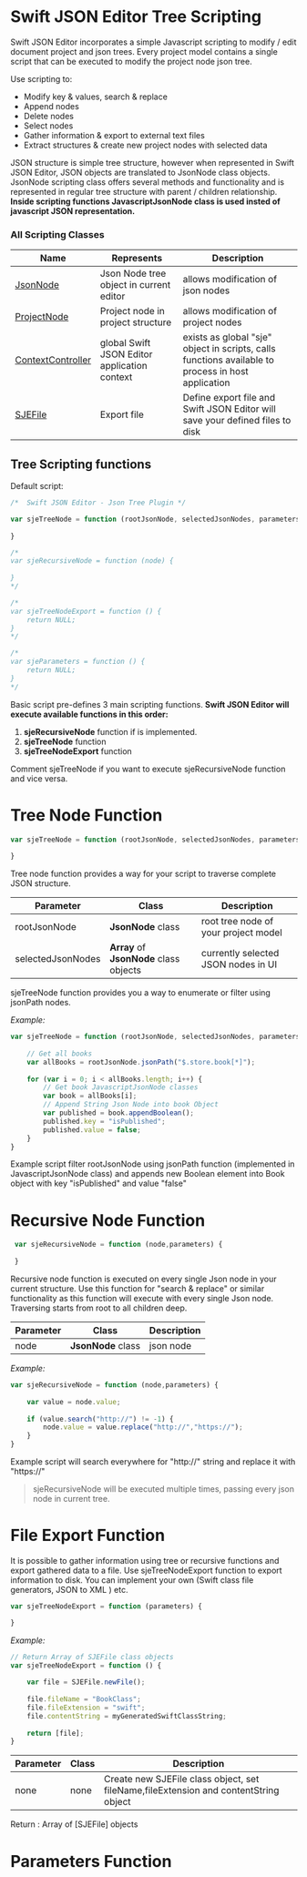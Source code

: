 
# Swift JSON Editor Tree Scripting

Swift JSON Editor incorporates a simple Javascript scripting to modify / edit document project and json trees. Every project model contains a single script that can be executed to modify the project node json tree.

Use scripting to:

- Modify key & values, search & replace
- Append nodes
- Delete nodes
- Select nodes
- Gather information & export to external text files
- Extract structures & create new project nodes with selected data

JSON structure is simple tree structure, however when represented in Swift JSON Editor, JSON objects are translated to JsonNode class objects. JsonNode scripting class offers several methods and functionality and is represented in regular tree structure with parent / children relationship. **Inside scripting functions JavascriptJsonNode class is used insted of javascript JSON representation.**

### All Scripting Classes

| Name | Represents | Description |
|----|----|----|
| [JsonNode](SwiftJSONEditor-JavascriptJsonNode.md) | Json Node tree object in current editor | allows modification of json nodes |
| [ProjectNode](SwiftJSONEditor-JavascriptProjectNode.md) | Project node in project structure | allows modification of project nodes |
| [ContextController](SwiftJSONEditor-JavascriptContextController.md) | global Swift JSON Editor application context | exists as global "sje" object in scripts, calls functions available to process in host application |
| [SJEFile](SwiftJSONEditor-SJEFile.md) | Export file | Define export file and Swift JSON Editor will save your defined files to disk |


## Tree Scripting functions

Default script:

```javascript
/*  Swift JSON Editor - Json Tree Plugin */

var sjeTreeNode = function (rootJsonNode, selectedJsonNodes, parameters) {
    
}

/*
var sjeRecursiveNode = function (node) {
 
}
*/

/*
var sjeTreeNodeExport = function () {
	return NULL;
}
*/

/*
var sjeParameters = function () {
	return NULL;
}
*/

```

Basic script pre-defines 3 main scripting functions. **Swift JSON Editor will execute available functions in this order:**

1. **sjeRecursiveNode** function if is implemented.
2. **sjeTreeNode** function 
3. **sjeTreeNodeExport** function

Comment sjeTreeNode if you want to execute sjeRecursiveNode function and vice versa. 



# Tree Node Function

```javascript
var sjeTreeNode = function (rootJsonNode, selectedJsonNodes, parameters) {
    
}
```

Tree node function provides a way for your script to traverse complete JSON structure. 

| Parameter | Class | Description |
|---|----|----|
| rootJsonNode | **JsonNode** class | root tree node of your project model |
| selectedJsonNodes | **Array** of **JsonNode** class objects  | currently selected JSON nodes in UI |

sjeTreeNode function provides you a way to enumerate or filter using jsonPath nodes. 

*Example:*

```javascript
var sjeTreeNode = function (rootJsonNode, selectedJsonNodes, parameters) {
   
  	// Get all books
  	var allBooks = rootJsonNode.jsonPath("$.store.book[*]");
  
    for (var i = 0; i < allBooks.length; i++) {
  		// Get book JavascriptJsonNode classes
  		var book = allBooks[i];
  		// Append String Json Node into book Object
      	var published = book.appendBoolean();
      	published.key = "isPublished";
      	published.value = false;
	}
}
```

Example script filter rootJsonNode using jsonPath function (implemented in JavascriptJsonNode class) and appends new Boolean element into Book object with key "isPublished" and value "false"



# Recursive Node Function

```javascript
 var sjeRecursiveNode = function (node,parameters) {
 
 }
```

Recursive node function is executed on every single Json node in your current structure. Use this function for "search & replace" or similar functionality as this function will execute with every single Json node. Traversing starts from root to all children deep.

| Parameter | Class | Description |
|---|----|----|
| node | **JsonNode** class | json node  |


*Example:*

```javascript
var sjeRecursiveNode = function (node,parameters) {
 
   	var value = node.value;
  
   	if (value.search("http://") != -1) {
   		node.value = value.replace("http://","https://");
	}
}
```

Example script will search everywhere for "http://" string and replace it with "https://"

> sjeRecursiveNode will be executed multiple times, passing every json node in current tree.



# File Export Function

It is possible to gather information using tree or recursive functions and export gathered data to a file. Use sjeTreeNodeExport function to export information to disk. You can implement your own (Swift class file generators, JSON to XML ) etc.

```javascript
var sjeTreeNodeExport = function (parameters) {

}
```

*Example:*
```javascript
// Return Array of SJEFile class objects
var sjeTreeNodeExport = function () {
	
	var file = SJEFile.newFile();
	
   	file.fileName = "BookClass";
   	file.fileExtension = "swift";
   	file.contentString = myGeneratedSwiftClassString;
   	
  	return [file];
}
```

| Parameter | Class | Description |
|---|----|----|
| none | none | Create new SJEFile class object, set fileName,fileExtension and contentString object |
Return : Array of [SJEFile] objects

# Parameters Function


